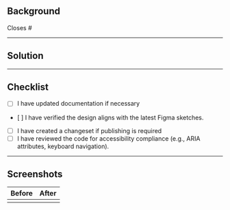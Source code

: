<!---
Thanks for creating a Pull Request! 🎉

✅ Keep your PR as small as possible.
📘 React component guide: https://spor.vy.no/guides/how-to-make-new-react-components
📦 How to make a changeset: https://spor.vy.no/guides/how-to-make-new-react-components#creating-a-pr-and-publish-package
💡 Preferably use Conventional Commits: https://www.conventionalcommits.org/en/v1.0.0/
-->

## Background

Closes # <!-- Github issue number -->

<!-- Why this task is needed, context, and problem it solves -->

---

## Solution

<!-- What has been done and why this approach was chosen -->

---

## Checklist

- [ ] I have updated documentation if necessary
- [ ] I have verified the design aligns with the latest Figma sketches.
- [ ] I have created a changeset if publishing is required
- [ ] I have reviewed the code for accessibility compliance (e.g., ARIA attributes, keyboard navigation).

---

## Screenshots

| Before | After |
| ------ | ----- |
|        |       |
